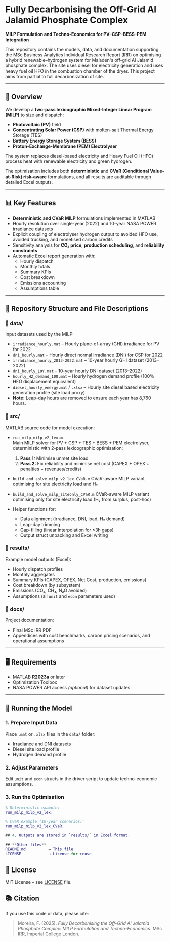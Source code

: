 # Fully Decarbonising the Off-Grid Al Jalamid Phosphate Complex
**MILP Formulation and Techno-Economics for PV–CSP–BESS–PEM Integration**

This repository contains the models, data, and documentation supporting the MSc Business Analytics Individual Research Report (IRR) on optimising a hybrid renewable–hydrogen system for Ma’aden's off-grid Al Jalamid phosphate complex. The site uses diesel for electricity generation and uses heavy fuel oil HFO in the combustion chamber of the dryer. This project aims from partial to full decarbonization of site.

---

## 📜 Overview
We develop a **two-pass lexicographic Mixed-Integer Linear Program (MILP)** to size and dispatch:
- **Photovoltaic (PV)** field
- **Concentrating Solar Power (CSP)** with molten-salt Thermal Energy Storage (TES)
- **Battery Energy Storage System (BESS)**
- **Proton-Exchange-Membrane (PEM) Electrolyser**

The system replaces diesel-based electricity and Heavy Fuel Oil (HFO) process heat with renewable electricity and green hydrogen.

The optimisation includes both **deterministic** and **CVaR (Conditional Value-at-Risk) risk-aware** formulations, and all results are auditable through detailed Excel outputs.

---

## 📊 Key Features
- **Deterministic and CVaR MILP** formulations implemented in MATLAB
- Hourly resolution over single-year (2022) and 10-year NASA POWER irradiance datasets
- Explicit coupling of electrolyser hydrogen output to avoided HFO use, avoided trucking, and monetised carbon credits
- Sensitivity analysis for **CO₂ price**, **production scheduling**, and **reliability constraints**
- Automatic Excel report generation with:
  - Hourly dispatch
  - Monthly totals
  - Summary KPIs
  - Cost breakdown
  - Emissions accounting
  - Assumptions table

---

## 📂 Repository Structure and File Descriptions

### **📁 data/**
Input datasets used by the MILP:
- `irradiance_hourly.mat` – Hourly plane-of-array (GHI) irradiance for PV for 2022
- `dni_hourly.mat` – Hourly direct normal irradiance (DNI) for CSP for 2022
- `irradiance_hourly_2013-2022.mat` – 10-year hourly GHI dataset (2013–2022)
- `dni_hourly_10Y.mat` – 10-year hourly DNI dataset (2013–2022)
- `hourly_H2_demand_100.mat` – Hourly hydrogen demand profile (100% HFO displacement equivalent)
- `diesel_hourly_energy.mat` / `.xlsx` – Hourly site diesel based electricity generation profile (site load proxy)
- **Note:** Leap-day hours are removed to ensure each year has 8,760 hours.

### **📁 src/**
MATLAB source code for model execution:
- `run_milp_milp_v2_lex.m`  
  Main MILP solver for PV + CSP + TES + BESS + PEM electrolyser, deterministic with 2-pass lexicographic optimisation:
  1. **Pass 1:** Minimise unmet site load
  2. **Pass 2:** Fix reliability and minimise net cost (CAPEX + OPEX + penalties − revenues/credits)
    
- `build_and_solve_milp_v2_lex_CVaR.m`
  CVaR-aware MILP variant optimising for site electricity load and H₂

- `build_and_solve_milp_siteonly_CVaR.m`
  CVaR-aware MILP variant optimising only for site electricity load (H₂ from surplus, post-hoc)
  
- Helper functions for:
  - Data alignment (irradiance, DNI, load, H₂ demand)
  - Leap-day trimming
  - Gap-filling (linear interpolation for ≤3h gaps)
  - Output struct unpacking and Excel writing

### **📁 results/**
Example model outputs (Excel):
- Hourly dispatch profiles
- Monthly aggregates
- Summary KPIs (CAPEX, OPEX, Net Cost, production, emissions)
- Cost breakdown (by subsystem)
- Emissions (CO₂, CH₄, N₂O avoided)
- Assumptions (all `unit` and `econ` parameters used)

### **📁 docs/**
Project documentation:
- Final MSc IRR PDF
- Appendices with cost benchmarks, carbon pricing scenarios, and operational assumptions

---

## 🖥 Requirements
- MATLAB **R2023a** or later
- Optimization Toolbox
- NASA POWER API access *(optional)* for dataset updates

---

## 🚀 Running the Model

### 1. Prepare Input Data
Place `.mat` or `.xlsx` files in the `data/` folder:
- Irradiance and DNI datasets
- Diesel site load profile
- Hydrogen demand profile

### 2. Adjust Parameters
Edit `unit` and `econ` structs in the driver script to update techno-economic assumptions.

### 3. Run the Optimisation
```matlab
% Deterministic example:
run_milp_milp_v2_lex;

% CVaR example (10-year scenarios):
run_milp_milp_v2_lex_CVaR;

## 4. Outputs are stored in `results/` in Excel format.

## **Other files**
README.md          → This file
LICENSE            → License for reuse
```

## 📄 License
MIT License – see [LICENSE](LICENSE) file.

## 📚 Citation
If you use this code or data, please cite:
> Moreira, F. (2025). *Fully Decarbonising the Off-Grid Al Jalamid Phosphate Complex: MILP Formulation and Techno-Economics*. MSc IRR, Imperial College London.
